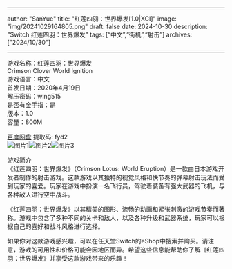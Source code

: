 
---
author: "SanYue"
title: "红莲四羽：世界爆发[1.0|XCI]"
image: "img/20241029164805.png"
draft: false
date: 2024-10-30
description: "Switch 红莲四羽：世界爆发"
tags: [“中文”,“街机”,“射击”]
archives: ["2024/10/30"]

---

游戏名称：红莲四羽：世界爆发   
Crimson Clover World Ignition    
游戏语言：中文  
首发日期：2020年4月19日  
解压密码：wing515  
是否有金手指：是  
版本：1.0   
容量：800M

[百度网盘](https://pan.baidu.com/s/1gdasjt-KvKyyeAipGsYWlw) 提取码: fyd2  
![图片1](img/3e94ac253ef9b15e.jpg)![图片2](img/3f33cb48310a5.jpg)![图片3](img/98603ab9cd7.jpg)  

游戏简介  
《红莲四羽：世界爆发》（Crimson Lotus: World Eruption）是一款由日本游戏开发者制作的射击游戏。这款游戏以其独特的视觉风格和快节奏的弹幕射击玩法而受到玩家的喜爱。玩家在游戏中扮演一名飞行员，驾驶着装备有强大武器的飞机，与各种敌人进行空中战斗。

《红莲四羽：世界爆发》以其精美的图形、流畅的动画和紧张刺激的游戏节奏而著称。游戏中包含了多种不同的关卡和敌人，以及各种升级和武器系统，玩家可以根据自己的喜好和战斗风格进行选择。

如果你对这款游戏感兴趣，可以在任天堂Switch的eShop中搜索并购买。请注意，游戏的可用性和价格可能会因地区而异。希望这些信息能帮助你了解《红莲四羽：世界爆发》并享受这款游戏带来的乐趣！
